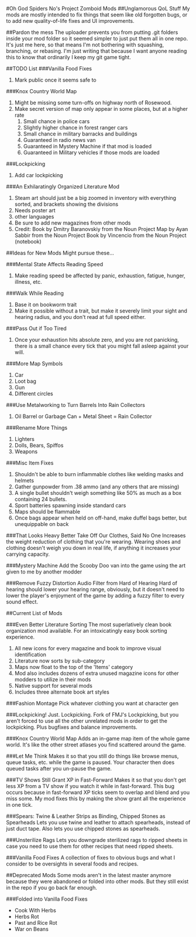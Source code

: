#Oh God Spiders No's Project Zomboid Mods
##Unglamorous QoL Stuff
My mods are mostly intended to fix things that seem like old forgotten bugs, or to add new quality-of-life fixes and UI improvements.

##Pardon the mess
The uploader prevents you from putting .git folders inside your mod folder so it seemed simpler to just put them all in one repo. It's just me here, so that means I'm not bothering with squashing, branching, or rebasing. I'm just writing that because I want anyone reading this to know that ordinarily I keep my git game tight.

##TODO List
###Vanilla Food Fixes
1. Mark public once it seems safe to

###Knox Country World Map
1. Might be missing some turn-offs on highway north of Rosewood.
1. Make secret version of map only appear in some places, but at a higher rate
    1. Small chance in police cars
    1. Slightly higher chance in forest ranger cars
    1. Small chance in military barracks and buildings
    1. Guaranteed in radio news van
    1. Guaranteed in Mystery Machine if that mod is loaded
    1. Guaranteed in Military vehicles if those mods are loaded

###Lockpicking
1. Add car lockpicking

###An Exhilaratingly Organized Literature Mod
1. Steam art should just be a big zoomed in inventory with everything sorted, and brackets showing the divisions
1. Needs poster art
1. other languages
1. Be sure to add new magazines from other mods
1. Credit:
    Book by Dmitry Baranovskiy from the Noun Project
    Map by Ayan Sabbir from the Noun Project
    Book by Vincencio from the Noun Project (notebook)

##Ideas for New Mods
Might pursue these...


###Mental State Affects Reading Speed
1. Make reading speed be affected by panic, exhaustion, fatigue, hunger, illness, etc.

###Walk While Reading
1. Base it on bookworm trait
1. Make it possible without a trait, but make it severely limit your sight and hearing radius, and you don't read at full speed either.

###Pass Out if Too Tired
1. Once your exhaustion hits absolute zero, and you are not panicking, there is a small chance every tick that you might fall asleep against your will.

###More Map Symbols
1. Car
1. Loot bag
1. Gun
1. Different circles

###Use Metalworking to Turn Barrels Into Rain Collectors
1. Oil Barrel or Garbage Can + Metal Sheet = Rain Collector

###Rename More Things
1. Lighters
1. Dolls, Bears, Spiffos
1. Weapons

###Misc Item Fixes
1. Shouldn't be able to burn inflammable clothes like welding masks and helmets
1. Gather gunpowder from .38 ammo (and any others that are missing)
1. A single bullet shouldn't weigh something like 50% as much as a box containing 24 bullets.
1. Sport batteries spawning inside standard cars
1. Maps should be flammable
1. Once bags appear when held on off-hand, make duffel bags better, but unequippable on back

###That Looks Heavy Better Take Off Our Clothes, Said No One
Increases the weight reduction of clothing that you're wearing. Wearing shoes and clothing doesn't weigh you down in real life, if anything it increases your carrying capacity.

###Mystery Machine
Add the Scooby Doo van into the game using the art given to me by another modder

###Remove Fuzzy Distortion Audio Filter from Hard of Hearing
Hard of hearing should lower your hearing range, obviously, but it doesn't need to lower the player's enjoyment of the game by adding a fuzzy filter to every sound effect.



##Current List of Mods

###Even Better Literature Sorting
The most superlatively clean book organization mod available. For an intoxicatingly easy book sorting experience.  

1. All new icons for every magazine and book to improve visual identification
1. Literature now sorts by sub-category
1. Maps now float to the top of the 'Items' category
1. Mod also includes dozens of extra unused magazine icons for other modders to utilize in their mods
1. Native support for several mods
1. Includes three alternate book art styles


###Fashion Montage
Pick whatever clothing you want at character gen

###Lockpicking! Just. Lockpicking.
Fork of FMJ's Lockpicking, but you aren't forced to use all the other unrelated mods in order to get the lockpicking. Plus bugfixes and balance improvements.

###Knox Country World Map
Adds an in-game map item of the whole game world. It's like the other street atlases you find scattered around the game.

###Let Me Think
Makes it so that you still do things like browse menus, queue tasks, etc. while the game is paused. Your character then does queued tasks after you un-pause the game.

###TV Shows Still Grant XP in Fast-Forward
Makes it so that you don't get less XP from a TV show if you watch it while in fast-forward. This bug occurs because in fast-forward XP ticks seem to overlap and blend and you miss some. My mod fixes this by making the show grant all the experience in one tick.

###Spears: Twine & Leather Strips as Binding, Chipped Stones as Spearheads
Lets you use twine and leather to attach spearheads, instead of just duct tape. Also lets you use chipped stones as spearheads.

###Unsterilize Rags
Lets you downgrade sterilized rags to ripped sheets in case you need to use them for other recipes that need ripped sheets.

###Vanilla Food Fixes
A collection of fixes to obvious bugs and what I consider to be oversights in several foods and recipes.


##Deprecated Mods
Some mods aren't in the latest master anymore because they were abandoned or folded into other mods. But they still exist in the repo if you go back far enough.

###Folded into Vanilla Food Fixes
- Cook With Herbs
- Herbs Rot
- Past and Rice Rot
- War on Beans
